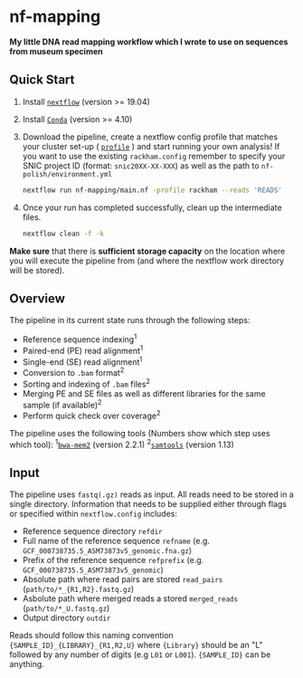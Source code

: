 # nf-mapping

**My little DNA read mapping workflow which I wrote to use on sequences from museum specimen**

## Quick Start

1. Install [`nextflow`](https://www.nextflow.io/) (version >= 19.04)
2. Install [`Conda`](https://conda.io/miniconda.html) (version >= 4.10)
3. Download the pipeline, create a nextflow config profile that matches your cluster set-up ( [`profile`]( https://www.nextflow.io/docs/latest/config.html#config-profiles) ) and start running your own analysis! If you want to use the existing `rackham.config` remember to specify your SNIC project ID (format: `snic20XX-XX-XXX`) as well as the path to `nf-polish/environment.yml`

    ```bash
    nextflow run nf-mapping/main.nf -profile rackham --reads 'READS'
    ```
4. Once your run has completed successfully, clean up the intermediate files.

    ```bash
    nextflow clean -f -k
    ```
**Make sure** that there is **sufficient storage capacity** on the location where you will execute the pipeline from (and where the nextflow work directory will be stored).

## Overview

The pipeline in its current state runs through the following steps:

* Reference sequence indexing<sup>1</sup>
* Paired-end (PE) read alignment<sup>1</sup>
* Single-end (SE) read alignment<sup>1</sup>
* Conversion to `.bam` format<sup>2</sup>
* Sorting and indexing of `.bam` files<sup>2</sup>
* Merging PE and SE files as well as different libraries for the same sample (if available)<sup>2</sup>
* Perform quick check over coverage<sup>2</sup>

The pipeline uses the following tools (Numbers show which step uses which tool):
<sup>1</sup>[`bwa-mem2`](https://github.com/bwa-mem2/bwa-mem2) (version 2.2.1)
<sup>2</sup>[`samtools`](http://www.htslib.org/) (version 1.13)

## Input

The pipeline uses `fastq(.gz)` reads as input. All reads need to be stored in a single directory.
Information that needs to be supplied either through flags or specified within `nextflow.config` includes:
* Reference sequence directory `refdir`
* Full name of the reference sequence `refname` (e.g. `GCF_000738735.5_ASM73873v5_genomic.fna.gz`)
* Prefix of the reference sequence `refprefix` (e.g. `GCF_000738735.5_ASM73873v5_genomic`)
* Absolute path where read pairs are stored `read_pairs` (`path/to/*_{R1,R2}.fastq.gz`)
* Asbolute path where merged reads a stored `merged_reads` (`path/to/*_U.fastq.gz`)
* Output directory `outdir`

Reads should follow this naming convention `{SAMPLE_ID}_{LIBRARY}_{R1,R2,U}` where `{Library}` should be an "L" followed by any number of digits (e.g `L01` or `L001`). `{SAMPLE_ID}` can be anything.

